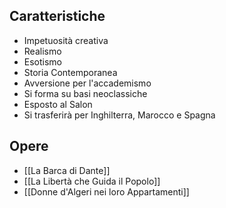 ## Caratteristiche
- Impetuosità creativa
- Realismo
- Esotismo
- Storia Contemporanea
- Avversione per l'accademismo
- Si forma su basi neoclassiche
- Esposto al Salon
- Si trasferirà per Inghilterra, Marocco e Spagna

## Opere
- [[La Barca di Dante]]
- [[La Libertà che Guida il Popolo]]
- [[Donne d'Algeri nei loro Appartamenti]]
